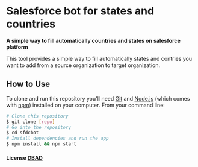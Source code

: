# Salesforce bot for states and countries

**A simple way to fill automatically countries and states on salesforce platform**

This tool provides a simple way to fill automatically states and contries you want to add from a source organization to target organization.

## How to Use

To clone and run this repository you'll need [Git](https://git-scm.com) and [Node.js](https://nodejs.org/en/download/) (which comes with [npm](http://npmjs.com)) installed on your computer. From your command line:

```bash
# Clone this repository
$ git clone [repo]
# Go into the repository
$ cd sfdcbot
# Install dependencies and run the app
$ npm install && npm start
```

#### License [DBAD](LICENSE.md)
